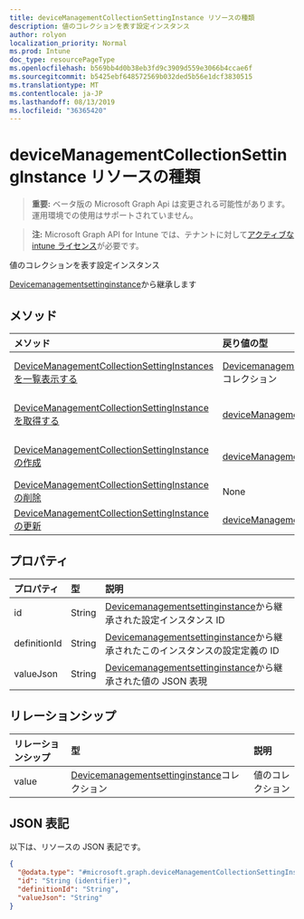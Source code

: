 ```yaml
---
title: deviceManagementCollectionSettingInstance リソースの種類
description: 値のコレクションを表す設定インスタンス
author: rolyon
localization_priority: Normal
ms.prod: Intune
doc_type: resourcePageType
ms.openlocfilehash: b569bb4d0b38eb3fd9c3909d559e3066b4ccae6f
ms.sourcegitcommit: b5425ebf648572569b032ded5b56e1dcf3830515
ms.translationtype: MT
ms.contentlocale: ja-JP
ms.lasthandoff: 08/13/2019
ms.locfileid: "36365420"
---
```

# <a name="devicemanagementcollectionsettinginstance-resource-type"></a>deviceManagementCollectionSettingInstance リソースの種類

> **重要:** ベータ版の Microsoft Graph Api は変更される可能性があります。運用環境での使用はサポートされていません。

> **注:** Microsoft Graph API for Intune では、テナントに対して[アクティブな intune ライセンス](https://go.microsoft.com/fwlink/?linkid=839381)が必要です。

値のコレクションを表す設定インスタンス


[Devicemanagementsettinginstance](../resources/intune-deviceintent-devicemanagementsettinginstance.md)から継承します

## <a name="methods"></a>メソッド
|メソッド|戻り値の型|説明|
|:---|:---|:---|
|[DeviceManagementCollectionSettingInstances を一覧表示する](../api/intune-deviceintent-devicemanagementcollectionsettinginstance-list.md)|[Devicemanagementcollectionsettinginstance](../resources/intune-deviceintent-devicemanagementcollectionsettinginstance.md)コレクション|[Devicemanagementcollectionsettinginstance](../resources/intune-deviceintent-devicemanagementcollectionsettinginstance.md)オブジェクトのプロパティとリレーションシップをリストします。|
|[DeviceManagementCollectionSettingInstance を取得する](../api/intune-deviceintent-devicemanagementcollectionsettinginstance-get.md)|[deviceManagementCollectionSettingInstance](../resources/intune-deviceintent-devicemanagementcollectionsettinginstance.md)|[Devicemanagementcollectionsettinginstance](../resources/intune-deviceintent-devicemanagementcollectionsettinginstance.md)オブジェクトのプロパティとリレーションシップを読み取ります。|
|[DeviceManagementCollectionSettingInstance の作成](../api/intune-deviceintent-devicemanagementcollectionsettinginstance-create.md)|[deviceManagementCollectionSettingInstance](../resources/intune-deviceintent-devicemanagementcollectionsettinginstance.md)|新しい[Devicemanagementcollectionsettinginstance](../resources/intune-deviceintent-devicemanagementcollectionsettinginstance.md)オブジェクトを作成します。|
|[DeviceManagementCollectionSettingInstance の削除](../api/intune-deviceintent-devicemanagementcollectionsettinginstance-delete.md)|None|[Devicemanagementcollectionsettinginstance](../resources/intune-deviceintent-devicemanagementcollectionsettinginstance.md)を削除します。|
|[DeviceManagementCollectionSettingInstance の更新](../api/intune-deviceintent-devicemanagementcollectionsettinginstance-update.md)|[deviceManagementCollectionSettingInstance](../resources/intune-deviceintent-devicemanagementcollectionsettinginstance.md)|[Devicemanagementcollectionsettinginstance](../resources/intune-deviceintent-devicemanagementcollectionsettinginstance.md)オブジェクトのプロパティを更新します。|

## <a name="properties"></a>プロパティ
|プロパティ|型|説明|
|:---|:---|:---|
|id|String|[Devicemanagementsettinginstance](../resources/intune-deviceintent-devicemanagementsettinginstance.md)から継承された設定インスタンス ID|
|definitionId|String|[Devicemanagementsettinginstance](../resources/intune-deviceintent-devicemanagementsettinginstance.md)から継承されたこのインスタンスの設定定義の ID|
|valueJson|String|[Devicemanagementsettinginstance](../resources/intune-deviceintent-devicemanagementsettinginstance.md)から継承された値の JSON 表現|

## <a name="relationships"></a>リレーションシップ
|リレーションシップ|型|説明|
|:---|:---|:---|
|value|[Devicemanagementsettinginstance](../resources/intune-deviceintent-devicemanagementsettinginstance.md)コレクション|値のコレクション|

## <a name="json-representation"></a>JSON 表記
以下は、リソースの JSON 表記です。
<!-- {
  "blockType": "resource",
  "keyProperty": "id",
  "@odata.type": "microsoft.graph.deviceManagementCollectionSettingInstance"
}
-->
``` json
{
  "@odata.type": "#microsoft.graph.deviceManagementCollectionSettingInstance",
  "id": "String (identifier)",
  "definitionId": "String",
  "valueJson": "String"
}
```



